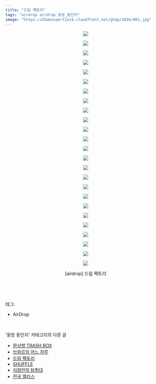 ```yaml
---
title: "드림 팩토리"
tags: "airdrop airdrop 동방_동인지"
image: "https://d2wmzxqert2xsk.cloudfront.net/ghap/2816/001.jpg"
---
```

<div class="article">
<p style="text-align: center; clear: none; float: none;"><img src="{{ site.imgserver11 }}/ghap/2816/001.jpg"/></p>
<p style="text-align: center; clear: none; float: none;"><img src="{{ site.imgserver11 }}/ghap/2816/002.jpg"/></p>
<p style="text-align: center; clear: none; float: none;"><img src="{{ site.imgserver11 }}/ghap/2816/003.jpg"/></p>
<p style="text-align: center; clear: none; float: none;"><img src="{{ site.imgserver11 }}/ghap/2816/004.jpg"/></p>
<p style="text-align: center; clear: none; float: none;"><img src="{{ site.imgserver11 }}/ghap/2816/005.jpg"/></p>
<p style="text-align: center; clear: none; float: none;"><img src="{{ site.imgserver11 }}/ghap/2816/006.jpg"/></p>
<p style="text-align: center; clear: none; float: none;"><img src="{{ site.imgserver11 }}/ghap/2816/007.jpg"/></p>
<p style="text-align: center; clear: none; float: none;"><img src="{{ site.imgserver11 }}/ghap/2816/008.jpg"/></p>
<p style="text-align: center; clear: none; float: none;"><img src="{{ site.imgserver11 }}/ghap/2816/009.jpg"/></p>
<p style="text-align: center; clear: none; float: none;"><img src="{{ site.imgserver11 }}/ghap/2816/010.jpg"/></p>
<p style="text-align: center; clear: none; float: none;"><img src="{{ site.imgserver11 }}/ghap/2816/011.jpg"/></p>
<p style="text-align: center; clear: none; float: none;"><img src="{{ site.imgserver11 }}/ghap/2816/012.jpg"/></p>
<p style="text-align: center; clear: none; float: none;"><img src="{{ site.imgserver11 }}/ghap/2816/013.jpg"/></p>
<p style="text-align: center; clear: none; float: none;"><img src="{{ site.imgserver11 }}/ghap/2816/014.jpg"/></p>
<p style="text-align: center; clear: none; float: none;"><img src="{{ site.imgserver11 }}/ghap/2816/015.jpg"/></p>
<p style="text-align: center; clear: none; float: none;"><img src="{{ site.imgserver11 }}/ghap/2816/016.jpg"/></p>
<p style="text-align: center; clear: none; float: none;"><img src="{{ site.imgserver11 }}/ghap/2816/017.jpg"/></p>
<p style="text-align: center; clear: none; float: none;"><img src="{{ site.imgserver11 }}/ghap/2816/018.jpg"/></p>
<p style="text-align: center; clear: none; float: none;"><img src="{{ site.imgserver11 }}/ghap/2816/019.jpg"/></p>
<p style="text-align: center; clear: none; float: none;"><img src="{{ site.imgserver11 }}/ghap/2816/020.jpg"/></p>
<p style="text-align: center; clear: none; float: none;"><img src="{{ site.imgserver11 }}/ghap/2816/021.jpg"/></p>
<p style="text-align: center; clear: none; float: none;"><img src="{{ site.imgserver11 }}/ghap/2816/022.jpg"/></p>
<p style="text-align: center; clear: none; float: none;"><img src="{{ site.imgserver11 }}/ghap/2816/023.jpg"/></p>
<p style="text-align: center; clear: none; float: none;"><img src="{{ site.imgserver11 }}/ghap/2816/024.jpg"/></p>
<p style="text-align: center; clear: none; float: none;"><img src="{{ site.imgserver11 }}/ghap/2816/025.jpg"/></p>
<p style="text-align: center; clear: none; float: none;">[airdrop] 드림 팩토리</p>
<p><br/></p>
</div><br/>
<div class="tagTrail">
<p>태그: </p>
<ul>
<li>AirDrop</li>
</ul>
</div><br/>
<div class="another">
<p>'동방 동인지' 카테고리의 다른 글</p>
<ul>
<li><a href="/ghap_2819">환상향 TRASH BOX</a></li>
<li><a href="/ghap_2818">브와르의 어느 하루</a></li>
<li><a href="/ghap_2816">드림 팩토리</a></li>
<li><a href="/ghap_2815">SHUFFLE</a></li>
<li><a href="/ghap_2814">지령전의 탐험대</a></li>
<li><a href="/ghap_2813">전국 앨리스</a></li>
</ul>
</div><br/>
<div class="cb_module cb_fluid">
<div class="cb_wrt cb_profile">
</div><!-- commentList close -->
</div><br/>
